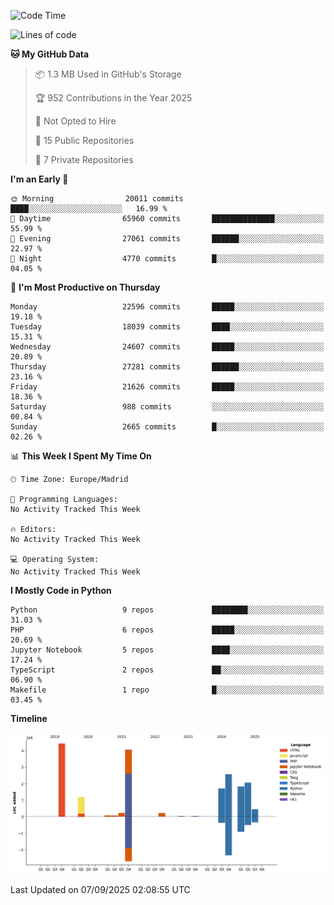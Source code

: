 <!--START_SECTION:waka-->
![Code Time](http://img.shields.io/badge/Code%20Time-839%20hrs%2038%20mins-blue)

![Lines of code](https://img.shields.io/badge/From%20Hello%20World%20I%27ve%20Written-18.9%20million%20lines%20of%20code-blue)

**🐱 My GitHub Data** 

> 📦 1.3 MB Used in GitHub's Storage 
 > 
> 🏆 952 Contributions in the Year 2025
 > 
> 🚫 Not Opted to Hire
 > 
> 📜 15 Public Repositories 
 > 
> 🔑 7 Private Repositories 
 > 
**I'm an Early 🐤** 

```text
🌞 Morning                20011 commits       ████░░░░░░░░░░░░░░░░░░░░░   16.99 % 
🌆 Daytime                65960 commits       ██████████████░░░░░░░░░░░   55.99 % 
🌃 Evening                27061 commits       ██████░░░░░░░░░░░░░░░░░░░   22.97 % 
🌙 Night                  4770 commits        █░░░░░░░░░░░░░░░░░░░░░░░░   04.05 % 
```
📅 **I'm Most Productive on Thursday** 

```text
Monday                   22596 commits       █████░░░░░░░░░░░░░░░░░░░░   19.18 % 
Tuesday                  18039 commits       ████░░░░░░░░░░░░░░░░░░░░░   15.31 % 
Wednesday                24607 commits       █████░░░░░░░░░░░░░░░░░░░░   20.89 % 
Thursday                 27281 commits       ██████░░░░░░░░░░░░░░░░░░░   23.16 % 
Friday                   21626 commits       █████░░░░░░░░░░░░░░░░░░░░   18.36 % 
Saturday                 988 commits         ░░░░░░░░░░░░░░░░░░░░░░░░░   00.84 % 
Sunday                   2665 commits        █░░░░░░░░░░░░░░░░░░░░░░░░   02.26 % 
```


📊 **This Week I Spent My Time On** 

```text
🕑︎ Time Zone: Europe/Madrid

💬 Programming Languages: 
No Activity Tracked This Week

🔥 Editors: 
No Activity Tracked This Week

💻 Operating System: 
No Activity Tracked This Week
```

**I Mostly Code in Python** 

```text
Python                   9 repos             ████████░░░░░░░░░░░░░░░░░   31.03 % 
PHP                      6 repos             █████░░░░░░░░░░░░░░░░░░░░   20.69 % 
Jupyter Notebook         5 repos             ████░░░░░░░░░░░░░░░░░░░░░   17.24 % 
TypeScript               2 repos             ██░░░░░░░░░░░░░░░░░░░░░░░   06.90 % 
Makefile                 1 repo              █░░░░░░░░░░░░░░░░░░░░░░░░   03.45 % 
```



**Timeline**

![Lines of Code chart](https://raw.githubusercontent.com/danisoronellas/danisoronellas/main/assets/bar_graph.png)


 Last Updated on 07/09/2025 02:08:55 UTC
<!--END_SECTION:waka-->
